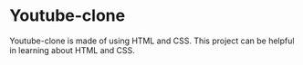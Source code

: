 # Youtube-clone
Youtube-clone is made of using HTML and CSS.
This project can be helpful in learning about HTML and CSS.
